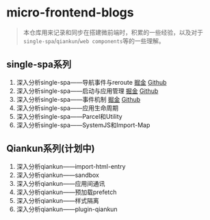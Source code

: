 # micro-frontend-blogs

> 本仓库用来记录和同步在搭建微前端时，积累的一些经验，以及对于`single-spa`/`qiankun`/`web components`等的一些理解。

## single-spa系列

1. 深入分析single-spa——导航事件与reroute [掘金]((https://juejin.cn/post/6988825809830035487)) [Github](https://github.com/alexxyzeng/micro-frontend-blogs/blob/main/single-spa/%E5%AF%BC%E8%88%AA.md)
2. 深入分析single-spa——启动与应用管理 [掘金](https://juejin.cn/post/6991444220674490405) [Github](https://github.com/alexxyzeng/micro-frontend-blogs/blob/main/single-spa/%E5%90%AF%E5%8A%A8%E4%B8%8E%E5%BA%94%E7%94%A8%E7%AE%A1%E7%90%86.md)
3. 深入分析single-spa——事件机制 [掘金](https://juejin.cn/post/6989237492998209566) [Github](https://github.com/alexxyzeng/micro-frontend-blogs/blob/main/single-spa/%E4%BA%8B%E4%BB%B6.md)
4. 深入分析single-spa——应用生命周期
5. 深入分析single-spa——Parcel和Utility
6. 深入分析single-spa——SystemJS和Import-Map



## Qiankun系列(计划中)

1. 深入分析qiankun——import-html-entry
2. 深入分析qiankun——sandbox
3. 深入分析qiankun——应用间通讯
4. 深入分析qiankun——预加载prefetch
5. 深入分析qiankun——样式隔离
6. 深入分析qiankun——plugin-qiankun



